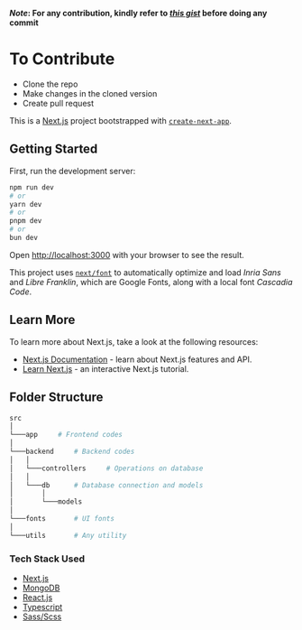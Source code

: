 ***Note*: For any contribution, kindly refer to *[this gist](https://gist.github.com/qoomon/5dfcdf8eec66a051ecd85625518cfd13)* before doing any commit**

# To Contribute
- Clone the repo
- Make changes in the cloned version
- Create pull request


This is a [Next.js](https://nextjs.org/) project bootstrapped with [`create-next-app`](https://github.com/vercel/next.js/tree/canary/packages/create-next-app).

## Getting Started

First, run the development server:

```bash
npm run dev
# or
yarn dev
# or
pnpm dev
# or
bun dev
```

Open [http://localhost:3000](http://localhost:3000) with your browser to see the result.

This project uses [`next/font`](https://nextjs.org/docs/basic-features/font-optimization) to automatically optimize and load *Inria Sans* and *Libre Franklin*, which are Google Fonts, along with a local font *Cascadia Code*.

## Learn More

To learn more about Next.js, take a look at the following resources:

- [Next.js Documentation](https://nextjs.org/docs) - learn about Next.js features and API.
- [Learn Next.js](https://nextjs.org/learn) - an interactive Next.js tutorial.

## Folder Structure

```bash
src
│
└───app     # Frontend codes
│
└───backend     # Backend codes
│   │
│   └───controllers     # Operations on database
│   │
│   └───db      # Database connection and models
│       │
│       └───models
│   
└───fonts       # UI fonts
│   
└───utils       # Any utility

```

### Tech Stack Used
- [Next.js](https://nextjs.org/)
- [MongoDB](https://www.mongodb.com/)
- [React.js](https://react.dev/)
- [Typescript](https://www.typescriptlang.org/)
- [Sass/Scss](https://sass-lang.com/)
